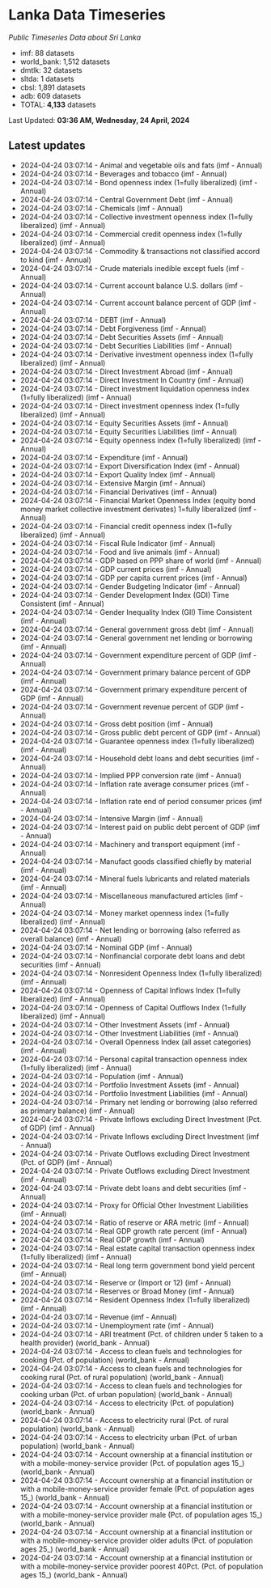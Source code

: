 # Lanka Data Timeseries
*Public Timeseries Data about Sri Lanka*

* imf: 88 datasets
* world_bank: 1,512 datasets
* dmtlk: 32 datasets
* sltda: 1 datasets
* cbsl: 1,891 datasets
* adb: 609 datasets
* TOTAL: **4,133** datasets

Last Updated: **03:36 AM, Wednesday, 24 April, 2024**

## Latest updates

* 2024-04-24 03:07:14 - Animal and vegetable oils and fats (imf - Annual)
* 2024-04-24 03:07:14 - Beverages and tobacco (imf - Annual)
* 2024-04-24 03:07:14 - Bond openness index (1=fully liberalized) (imf - Annual)
* 2024-04-24 03:07:14 - Central Government Debt (imf - Annual)
* 2024-04-24 03:07:14 - Chemicals (imf - Annual)
* 2024-04-24 03:07:14 - Collective investment openness index (1=fully liberalized) (imf - Annual)
* 2024-04-24 03:07:14 - Commercial credit openness index (1=fully liberalized) (imf - Annual)
* 2024-04-24 03:07:14 - Commodity & transactions not classified accord to kind (imf - Annual)
* 2024-04-24 03:07:14 - Crude materials inedible except fuels (imf - Annual)
* 2024-04-24 03:07:14 - Current account balance U.S. dollars (imf - Annual)
* 2024-04-24 03:07:14 - Current account balance percent of GDP (imf - Annual)
* 2024-04-24 03:07:14 - DEBT (imf - Annual)
* 2024-04-24 03:07:14 - Debt Forgiveness (imf - Annual)
* 2024-04-24 03:07:14 - Debt Securities Assets (imf - Annual)
* 2024-04-24 03:07:14 - Debt Securities Liabilities (imf - Annual)
* 2024-04-24 03:07:14 - Derivative investment openness index (1=fully liberalized) (imf - Annual)
* 2024-04-24 03:07:14 - Direct Investment Abroad (imf - Annual)
* 2024-04-24 03:07:14 - Direct Investment In Country (imf - Annual)
* 2024-04-24 03:07:14 - Direct investment liquidation openness index (1=fully liberalized) (imf - Annual)
* 2024-04-24 03:07:14 - Direct investment openness index (1=fully liberalized) (imf - Annual)
* 2024-04-24 03:07:14 - Equity Securities Assets (imf - Annual)
* 2024-04-24 03:07:14 - Equity Securities Liabilities (imf - Annual)
* 2024-04-24 03:07:14 - Equity openness index (1=fully liberalized) (imf - Annual)
* 2024-04-24 03:07:14 - Expenditure (imf - Annual)
* 2024-04-24 03:07:14 - Export Diversification Index (imf - Annual)
* 2024-04-24 03:07:14 - Export Quality Index (imf - Annual)
* 2024-04-24 03:07:14 - Extensive Margin (imf - Annual)
* 2024-04-24 03:07:14 - Financial Derivatives (imf - Annual)
* 2024-04-24 03:07:14 - Financial Market Openness Index (equity bond money market collective investment derivates) 1=fully liberalized (imf - Annual)
* 2024-04-24 03:07:14 - Financial credit openness index (1=fully liberalized) (imf - Annual)
* 2024-04-24 03:07:14 - Fiscal Rule Indicator (imf - Annual)
* 2024-04-24 03:07:14 - Food and live animals (imf - Annual)
* 2024-04-24 03:07:14 - GDP based on PPP share of world (imf - Annual)
* 2024-04-24 03:07:14 - GDP current prices (imf - Annual)
* 2024-04-24 03:07:14 - GDP per capita current prices (imf - Annual)
* 2024-04-24 03:07:14 - Gender Budgeting Indicator (imf - Annual)
* 2024-04-24 03:07:14 - Gender Development Index (GDI) Time Consistent (imf - Annual)
* 2024-04-24 03:07:14 - Gender Inequality Index (GII) Time Consistent (imf - Annual)
* 2024-04-24 03:07:14 - General government gross debt (imf - Annual)
* 2024-04-24 03:07:14 - General government net lending or borrowing (imf - Annual)
* 2024-04-24 03:07:14 - Government expenditure percent of GDP (imf - Annual)
* 2024-04-24 03:07:14 - Government primary balance percent of GDP (imf - Annual)
* 2024-04-24 03:07:14 - Government primary expenditure percent of GDP (imf - Annual)
* 2024-04-24 03:07:14 - Government revenue percent of GDP (imf - Annual)
* 2024-04-24 03:07:14 - Gross debt position (imf - Annual)
* 2024-04-24 03:07:14 - Gross public debt percent of GDP (imf - Annual)
* 2024-04-24 03:07:14 - Guarantee openness index (1=fully liberalized) (imf - Annual)
* 2024-04-24 03:07:14 - Household debt loans and debt securities (imf - Annual)
* 2024-04-24 03:07:14 - Implied PPP conversion rate (imf - Annual)
* 2024-04-24 03:07:14 - Inflation rate average consumer prices (imf - Annual)
* 2024-04-24 03:07:14 - Inflation rate end of period consumer prices (imf - Annual)
* 2024-04-24 03:07:14 - Intensive Margin (imf - Annual)
* 2024-04-24 03:07:14 - Interest paid on public debt percent of GDP (imf - Annual)
* 2024-04-24 03:07:14 - Machinery and transport equipment (imf - Annual)
* 2024-04-24 03:07:14 - Manufact goods classified chiefly by material (imf - Annual)
* 2024-04-24 03:07:14 - Mineral fuels lubricants and related materials (imf - Annual)
* 2024-04-24 03:07:14 - Miscellaneous manufactured articles (imf - Annual)
* 2024-04-24 03:07:14 - Money market openness index (1=fully liberalized) (imf - Annual)
* 2024-04-24 03:07:14 - Net lending or borrowing (also referred as overall balance) (imf - Annual)
* 2024-04-24 03:07:14 - Nominal GDP (imf - Annual)
* 2024-04-24 03:07:14 - Nonfinancial corporate debt loans and debt securities (imf - Annual)
* 2024-04-24 03:07:14 - Nonresident Openness Index (1=fully liberalized) (imf - Annual)
* 2024-04-24 03:07:14 - Openness of Capital Inflows Index (1=fully liberalized) (imf - Annual)
* 2024-04-24 03:07:14 - Openness of Capital Outflows Index (1=fully liberalized) (imf - Annual)
* 2024-04-24 03:07:14 - Other Investment Assets (imf - Annual)
* 2024-04-24 03:07:14 - Other Investment Liabilities (imf - Annual)
* 2024-04-24 03:07:14 - Overall Openness Index (all asset categories) (imf - Annual)
* 2024-04-24 03:07:14 - Personal capital transaction openness index (1=fully liberalized) (imf - Annual)
* 2024-04-24 03:07:14 - Population (imf - Annual)
* 2024-04-24 03:07:14 - Portfolio Investment Assets (imf - Annual)
* 2024-04-24 03:07:14 - Portfolio Investment Liabilities (imf - Annual)
* 2024-04-24 03:07:14 - Primary net lending or borrowing (also referred as primary balance) (imf - Annual)
* 2024-04-24 03:07:14 - Private Inflows excluding Direct Investment (Pct. of GDP) (imf - Annual)
* 2024-04-24 03:07:14 - Private Inflows excluding Direct Investment (imf - Annual)
* 2024-04-24 03:07:14 - Private Outflows excluding Direct Investment (Pct. of GDP) (imf - Annual)
* 2024-04-24 03:07:14 - Private Outflows excluding Direct Investment (imf - Annual)
* 2024-04-24 03:07:14 - Private debt loans and debt securities (imf - Annual)
* 2024-04-24 03:07:14 - Proxy for Official Other Investment Liabilities (imf - Annual)
* 2024-04-24 03:07:14 - Ratio of reserve or ARA metric (imf - Annual)
* 2024-04-24 03:07:14 - Real GDP growth rate percent (imf - Annual)
* 2024-04-24 03:07:14 - Real GDP growth (imf - Annual)
* 2024-04-24 03:07:14 - Real estate capital transaction openness index (1=fully liberalized) (imf - Annual)
* 2024-04-24 03:07:14 - Real long term government bond yield percent (imf - Annual)
* 2024-04-24 03:07:14 - Reserve or (Import or 12) (imf - Annual)
* 2024-04-24 03:07:14 - Reserves or Broad Money (imf - Annual)
* 2024-04-24 03:07:14 - Resident Openness Index (1=fully liberalized) (imf - Annual)
* 2024-04-24 03:07:14 - Revenue (imf - Annual)
* 2024-04-24 03:07:14 - Unemployment rate (imf - Annual)
* 2024-04-24 03:07:14 - ARI treatment (Pct. of children under 5 taken to a health provider) (world_bank - Annual)
* 2024-04-24 03:07:14 - Access to clean fuels and technologies for cooking (Pct. of population) (world_bank - Annual)
* 2024-04-24 03:07:14 - Access to clean fuels and technologies for cooking rural (Pct. of rural population) (world_bank - Annual)
* 2024-04-24 03:07:14 - Access to clean fuels and technologies for cooking urban (Pct. of urban population) (world_bank - Annual)
* 2024-04-24 03:07:14 - Access to electricity (Pct. of population) (world_bank - Annual)
* 2024-04-24 03:07:14 - Access to electricity rural (Pct. of rural population) (world_bank - Annual)
* 2024-04-24 03:07:14 - Access to electricity urban (Pct. of urban population) (world_bank - Annual)
* 2024-04-24 03:07:14 - Account ownership at a financial institution or with a mobile-money-service provider (Pct. of population ages 15_) (world_bank - Annual)
* 2024-04-24 03:07:14 - Account ownership at a financial institution or with a mobile-money-service provider female (Pct. of population ages 15_) (world_bank - Annual)
* 2024-04-24 03:07:14 - Account ownership at a financial institution or with a mobile-money-service provider male (Pct. of population ages 15_) (world_bank - Annual)
* 2024-04-24 03:07:14 - Account ownership at a financial institution or with a mobile-money-service provider older adults (Pct. of population ages 25_) (world_bank - Annual)
* 2024-04-24 03:07:14 - Account ownership at a financial institution or with a mobile-money-service provider poorest 40Pct. (Pct. of population ages 15_) (world_bank - Annual)